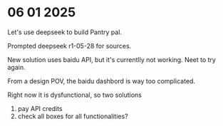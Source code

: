 # 06 01 2025
Let's use deepseek to build Pantry pal.

Prompted deepseek r1-05-28 for sources. 

New solution uses baidu API, but it's currentlly not working. Neet to try again.

From a design POV, the baidu dashbord is way too complicated. 

Right now it is dysfunctional, so two solutions 
1. pay API credits
2. check all boxes for all functionalities?
